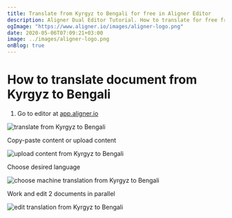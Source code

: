 ```yaml
---
title: Translate from Kyrgyz to Bengali for free in Aligner Editor
description: Aligner Dual Editor Tutorial. How to translate for free from Kyrgyz to Bengali. Aligner is multilingual document management platform. 
ogImage: "https://www.aligner.io/images/aligner-logo.png"
date: 2020-05-06T07:09:21+03:00
image: ../images/aligner-logo.png
onBlog: true
---
```


# How to translate document from Kyrgyz to Bengali

1. Go to editor at [app.aligner.io](https://app.aligner.io "Aligner App web page")

![translate from Kyrgyz to Bengali](../aligner-blank-editor.png "translate from Kyrgyz to Bengali")

Copy-paste content or upload content

![upload content from Kyrgyz to Bengali](../aligner-uploaded-document.png "upload content from Kyrgyz to Bengali")

Choose desired language

![choose machine translation from Kyrgyz to Bengali](../aligner-language-dropdown.png "choose machine translation from Kyrgyz to Bengali")

Work and edit 2 documents in parallel

![edit translation from Kyrgyz to Bengali](../aligner-double-sitded-editor.png "edit translation from Kyrgyz to Bengali")

